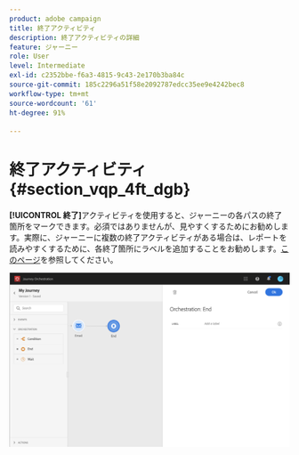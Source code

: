 ```yaml
---
product: adobe campaign
title: 終了アクティビティ
description: 終了アクティビティの詳細
feature: ジャーニー
role: User
level: Intermediate
exl-id: c2352bbe-f6a3-4815-9c43-2e170b3ba84c
source-git-commit: 185c2296a51f58e2092787edcc35ee9e4242bec8
workflow-type: tm+mt
source-wordcount: '61'
ht-degree: 91%

---
```


# 終了アクティビティ{#section_vqp_4ft_dgb}

**[!UICONTROL 終了]**&#x200B;アクティビティを使用すると、ジャーニーの各パスの終了箇所をマークできます。必須ではありませんが、見やすくするためにお勧めします。実際に、ジャーニーに複数の終了アクティビティがある場合は、レポートを読みやすくするために、各終了箇所にラベルを追加することをお勧めします。[このページ](../reporting/about-journey-reports.md)を参照してください。

![](../assets/journey54.png)
